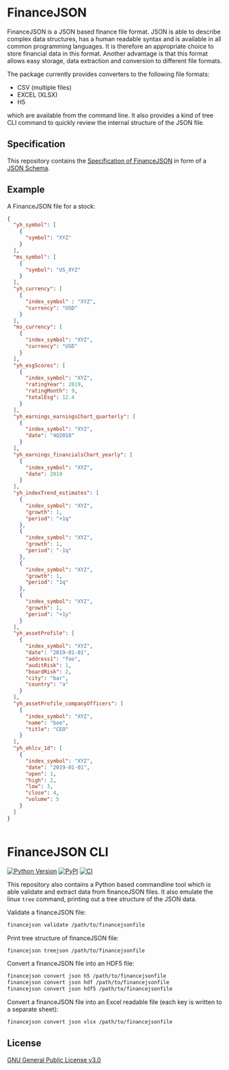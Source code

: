 # FinanceJSON

FinanceJSON is a JSON based finance file format. JSON is able to describe complex 
data structures, 
has a human readable syntax and is available in all common programming languages. 
It is therefore an 
appropriate choice to store financial data in this format. Another advantage is 
that this format allows easy storage, data extraction and conversion to different file formats. 

The package currently provides converters to the following file formats:
- CSV (multiple files)
- EXCEL (XLSX) 
- H5 

which are available from the command line. It also provides a kind of tree CLI command to quickly 
review the internal structure of the JSON file.

## Specification
This repository contains the
[Specification of 
FinanceJSON](https://github.com/tomerten/financejson/blob/master/financejson/schema.json) 
in form of a [JSON Schema](https://json-schema.org). 

## Example

A FinanceJSON file for a stock:
```json
{
  "yh_symbol": [
    {
      "symbol": "XYZ"
    }
  ],
  "ms_symbol": [
    {
      "symbol": "US_XYZ"
    }
  ],
  "yh_currency": [
    {
      "index_symbol" : "XYZ",
      "currency": "USD"
    }
  ],
  "ms_currency": [
    {
      "index_symbol": "XYZ",
      "currency": "USD"
    }
  ],
  "yh_esgScores": [
    {
      "index_symbol": "XYZ",
      "ratingYear": 2019,
      "ratingMonth": 9,
      "totalEsg": 12.4
    }
  ],
  "yh_earnings_earningsChart_quarterly": [
    {
      "index_symbol": "XYZ",
      "date": "4Q2018"
    }
  ],
  "yh_earnings_financialsChart_yearly": [
    {
      "index_symbol": "XYZ",
      "date": 2019
    }
  ],
  "yh_indexTrend_estimates": [
    {
      "index_symbol": "XYZ",
      "growth": 1,
      "period": "+1q"
    },
    {
      "index_symbol": "XYZ",
      "growth": 1,
      "period": "-1q"
    },
    {
      "index_symbol": "XYZ",
      "growth": 1,
      "period": "1q"
    },
    {
      "index_symbol": "XYZ",
      "growth": 1,
      "period": "+1y"
    }
  ],
  "yh_assetProfile": [
    {
      "index_symbol": "XYZ",
      "date": "2019-01-01",
      "address1": "foo",
      "auditRisk": 1,
      "boardRisk": 2,
      "city": "bar",
      "country": "a"
    }
  ],
  "yh_assetProfile_companyOfficers": [
    {
      "index_symbol": "XYZ",
      "name": "boe",
      "title": "CEO"
    }
  ],
  "yh_ohlcv_1d": [
    {
      "index_symbol": "XYZ",
      "date": "2019-01-01",
      "open": 1,
      "high": 2,
      "low": 3,
      "close": 4,
      "volume": 5
    }
  ]
}



```
 
 
# FinanceJSON CLI
[![Python 
Version](https://img.shields.io/pypi/pyversions/financejson)](https://pypi.org/project/financeJSON/)
[![PyPI](https://img.shields.io/pypi/v/financejson.svg)](https://pypi.org/project/financejson/)
[![CI](https://github.com/tomerten/financejson/workflows/CI/badge.svg)](https://github.com/tomerten/financejson/actions?query=workflow%3ACI)

This repository also contains a Python based commandline tool which is able 
validate and extract data from financeJSON files. It also emulate the linux ``tree``
command, printing out a tree structure of the JSON data.

Validate a financeJSON file:
```bash
financejson validate /path/to/financejsonfile
```

Print tree structure of financeJSON file:
```bash
financejson treejson /path/to/financejsonfile
```

Convert a financeJSON file into an HDF5 file:
```bash
financejson convert json h5 /path/to/financejsonfile
financejson convert json hdf /path/to/financejsonfile
financejson convert json hdf5 /path/to/financejsonfile
```

Convert a financeJSON file into an Excel readable file (each key is written
to a separate sheet):
```bash
financejson convert json xlsx /path/to/financejsonfile
```
## License
[GNU General Public License 
v3.0](https://github.com/tomerten/financejson/blob/master/LICENSE)


